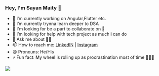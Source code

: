 ### Hey, I'm Sayan Maity 👋

- 🔭 I’m currently working on Angular,Flutter etc.
- 🌱 I’m currently trynna learn deeper to DSA
- 👯 I'm looking for be a part to collaborate on 💼
- 🤔 I’m looking for help with tech project as much i can do
- 💬 Ask me about 🤔😥
- 📫 How to reach me: [LinkedIN](https://www.linkedin.com/in/sayan-maity-6316921a6/) |  [Instagram](https://www.instagram.com/backward_space/)
- 😄 Pronouns: He/His
- ⚡ Fun fact: My wheel is rolling up as procrastination most of time 🤣😪😫

<img src="https://github-readme-stats.vercel.app/api?username=sayancoding&&show_icons=true&title_color=ffffff&icon_color=74B9FF&text_color=daf7dc&bg_color=2B2B52">
